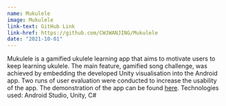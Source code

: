```yaml
---
name: Mukulele
image: Mukulele
link-text: GitHub Link
link-href: https://github.com/CWJWANJING/Mukulele
date: "2021-10-01"
---
```


Mukulele is a gamified ukulele learning app that aims to motivate users to keep learning ukulele. The main feature, gamified song challenge, was achieved by embedding the developed Unity visualisation into the Android app. Two runs of user evaluation were conducted to increase the usability of the app. The demonstration of the app can be found [here]("https://youtu.be/APM2M3K48fY").
Technologies used: Android Studio, Unity, C#